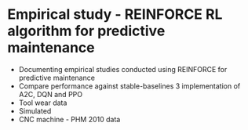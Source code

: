 # Empirical study - REINFORCE RL algorithm for predictive maintenance

- Documenting empirical studies conducted using REINFORCE for predictive maintenance
- Compare performance against stable-baselines 3 implementation of A2C, DQN and PPO
- Tool wear data
- Simulated 
- CNC machine - PHM 2010 data